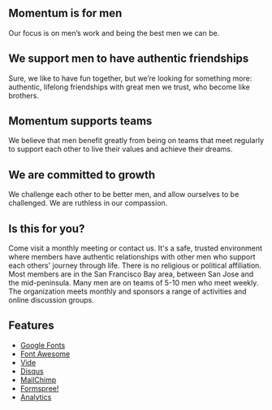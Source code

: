 ## Momentum is for men

Our focus is on men’s work and being the best men we can be. 

## We support men to have authentic friendships

Sure, we like to have fun together, but we’re looking for something more: authentic, lifelong friendships with great men we trust, who become like brothers.

## Momentum supports teams

We believe that men benefit greatly from being on teams that meet regularly to support each other to live their values and achieve their dreams. 

## We are committed to growth

We challenge each other to be better men, and allow ourselves to be challenged. We are ruthless in our compassion. 

## Is this for you?

Come visit a monthly meeting or contact us.
It's a safe, trusted environment where members have authentic relationships with other men who support each others' journey through life. There is no religious or political affiliation. Most members are in the San Francisco Bay area, between San Jose and the mid-peninsula. Many men are on teams of 5-10 men who meet weekly. The organization meets monthly and sponsors a range of activities and online discussion groups. 


## Features

- [Google Fonts](https://fonts.google.com/)
- [Font Awesome](http://fontawesome.io/)
- [Vide](http://vodkabears.github.io/vide/)
- [Disqus](https://disqus.com/)
- [MailChimp](https://mailchimp.com/)
- [Formspree!](https://formspree.io/)
- [Analytics](https://analytics.google.com/analytics/web/)
